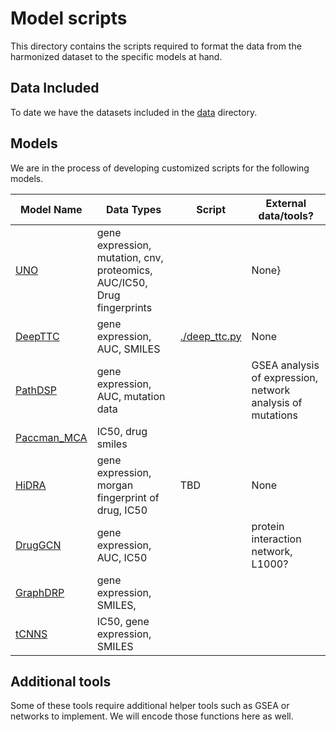 # Model scripts
This directory contains the scripts required to format the data from the harmonized dataset to the specific models at hand.

## Data Included
To date we have the datasets included in the [data](../data/) directory.

## Models
We are in the process of developing customized scripts for the following models.

| Model Name | Data Types | Script | External data/tools?|
| --- | --- | ---- | --- |
| [UNO]() | gene expression, mutation, cnv, proteomics, AUC/IC50, Drug fingerprints | | None}
| [DeepTTC](https://github.com/jianglikun/DeepTTC) | gene expression, AUC, SMILES | [./deep_ttc.py]()| None|
| [PathDSP](https://github.com/TangYiChing/PathDSP) | gene expression, AUC, mutation data | | GSEA analysis of expression, network analysis of mutations |
| [Paccman_MCA](https://www.ncbi.nlm.nih.gov/pmc/articles/PMC7319576/) |IC50, drug smiles | | |
| [HiDRA](https://github.com/GIST-CSBL/HiDRA) |gene expression, morgan fingerprint of drug, IC50| TBD| None|
| [DrugGCN](https://www.mdpi.com/2227-7390/9/7/772) |gene expression, AUC, IC50|| protein interaction network, L1000?|
| [GraphDRP](https://github.com/hauldhut/GraphDRP)|gene expression, SMILES, |||
| [tCNNS](https://bmcbioinformatics.biomedcentral.com/articles/10.1186/s12859-019-2910-6) |IC50, gene expression, SMILES |||

## Additional tools
Some of these tools require additional helper tools such as GSEA or networks to implement. We will encode those functions here as well.
